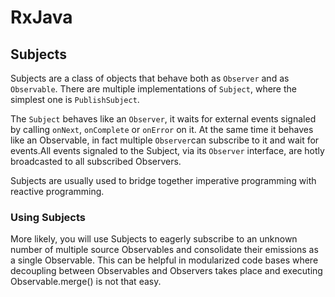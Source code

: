 # RxJava

## Subjects

Subjects are a class of objects that behave both as `Observer` and as
`Observable`. There are multiple implementations of `Subject`, where the
simplest one is `PublishSubject`.

The `Subject` behaves like an `Observer`, it waits for external events signaled
by calling `onNext`, `onComplete` or `onError` on it. At the same time it
behaves like an Observable, in fact multiple `Observer`can subscribe to it and
wait for events.All events signaled to the Subject, via its `Observer`
interface, are hotly broadcasted to all subscribed Observers.

Subjects are usually used to bridge together imperative programming with
reactive programming.

### Using Subjects

More likely, you will use Subjects to eagerly subscribe to an unknown
number of multiple source Observables and consolidate their emissions as a
single Observable. This can be helpful in modularized code bases where
decoupling between Observables and Observers takes place and executing
Observable.merge() is not that easy.
